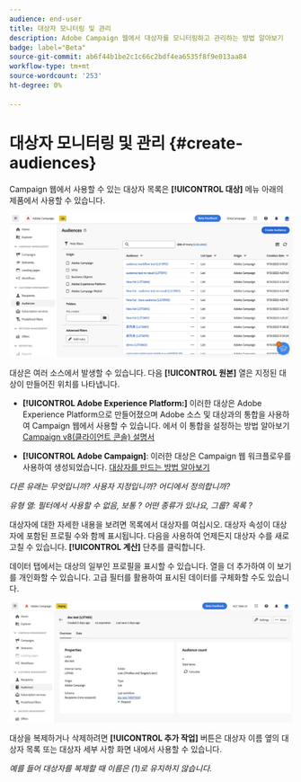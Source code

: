 ```yaml
---
audience: end-user
title: 대상자 모니터링 및 관리
description: Adobe Campaign 웹에서 대상자를 모니터링하고 관리하는 방법 알아보기
badge: label="Beta"
source-git-commit: ab6f44b1be2c1c66c2bdf4ea6535f8f9e013aa84
workflow-type: tm+mt
source-wordcount: '253'
ht-degree: 0%

---
```



# 대상자 모니터링 및 관리 {#create-audiences}

Campaign 웹에서 사용할 수 있는 대상자 목록은 **[!UICONTROL 대상]** 메뉴 아래의 제품에서 사용할 수 있습니다.

![](assets/audiences-list.png)

대상은 여러 소스에서 발생할 수 있습니다. 다음 **[!UICONTROL 원본]** 열은 지정된 대상이 만들어진 위치를 나타냅니다.

* **[!UICONTROL Adobe Experience Platform:]** 이러한 대상은 Adobe Experience Platform으로 만들어졌으며 Adobe 소스 및 대상과의 통합을 사용하여 Campaign 웹에서 사용할 수 있습니다. 에서 이 통합을 설정하는 방법 알아보기 [Campaign v8(클라이언트 콘솔) 설명서](https://experienceleague.adobe.com/docs/campaign/campaign-v8/connect/ac-aep/ac-aep.html)

* **[!UICONTROL Adobe Campaign]**: 이러한 대상은 Campaign 웹 워크플로우를 사용하여 생성되었습니다. [대상자를 만드는 방법 알아보기](create-audience.md)

*다른 유래는 무엇입니까? 사용자 지정입니까? 어디에서 정의합니까?*

*유형 열: 필터에서 사용할 수 없음, 보통 ? 어떤 종류가 있나요, 그룹? 목록 ?*

대상자에 대한 자세한 내용을 보려면 목록에서 대상자를 여십시오. 대상자 속성이 대상자에 포함된 프로필 수와 함께 표시됩니다. 다음을 사용하여 언제든지 대상자 수를 새로 고칠 수 있습니다. **[!UICONTROL 계산]** 단추를 클릭합니다.

데이터 탭에서는 대상의 일부인 프로필을 표시할 수 있습니다. 열을 더 추가하여 이 보기를 개인화할 수 있습니다. 고급 필터를 활용하여 표시된 데이터를 구체화할 수도 있습니다.

![](assets/audiences-details.png)

대상을 복제하거나 삭제하려면 **[!UICONTROL 추가 작업]** 버튼은 대상자 이름 옆의 대상자 목록 또는 대상자 세부 사항 화면 내에서 사용할 수 있습니다.

*예를 들어 대상자를 복제할 때 이름은 (1)로 유지하지 않습니다.*

